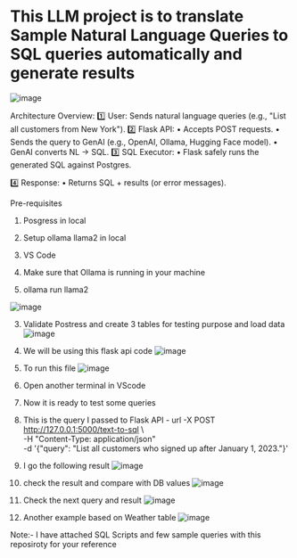 # This LLM project is to translate Sample Natural Language Queries to SQL queries automatically and generate results

![image](https://github.com/user-attachments/assets/9001f224-3e14-4644-9b1c-c48043dcbb3f)

 Architecture Overview:
1️⃣ User: Sends natural language queries (e.g., "List all customers from New York").
2️⃣ Flask API:
	•	Accepts POST requests.
	•	Sends the query to GenAI (e.g., OpenAI, Ollama, Hugging Face model).
	•	GenAI converts NL → SQL.
3️⃣ SQL Executor:
	•	Flask safely runs the generated SQL against Postgres.

4️⃣ Response:
	•	Returns SQL + results (or error messages).

 Pre-requisites
 1. Posgress in local
 2. Setup ollama llama2 in local
 3. VS Code

1. Make sure that Ollama is running in your machine
2. ollama run llama2

![image](https://github.com/user-attachments/assets/3640bef7-236c-441c-bd79-5ea7c4079054)

3. Validate Postress and create 3 tables for testing purpose and load data
![image](https://github.com/user-attachments/assets/7b2fdb00-3419-41e1-8887-3353c9263283)

4. We will be using this flask api code ![image](https://github.com/user-attachments/assets/d32932bc-d0cc-48e7-883c-37c23b530415)
5. To run this file ![image](https://github.com/user-attachments/assets/0560f194-eaba-4087-9d9d-08ee16044f70)

6. Open another terminal in VScode
7. Now it is ready to test some queries
8. This is the query I passed to Flask API -  url -X POST http://127.0.0.1:5000/text-to-sql \                                                                                 
     -H "Content-Type: application/json" \
     -d '{"query": "List all customers who signed up after January 1, 2023."}'

9. I go the following result ![image](https://github.com/user-attachments/assets/90f74c3e-4c4d-4bc5-bbff-0520c5922907)
10. check the result and compare with DB values  ![image](https://github.com/user-attachments/assets/33ca26fc-12a4-4a6f-9190-8f262d374be6)
11. Check the next query and result ![image](https://github.com/user-attachments/assets/837a65db-2670-4f83-b824-3d8337282858)
12. Another example based on Weather table ![image](https://github.com/user-attachments/assets/65bdeeca-3a21-4e37-8bfd-807506de13b7)


Note:- I have attached SQL Scripts and few sample queries with this reposiroty for your reference




